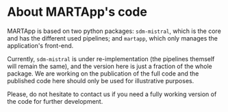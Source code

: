 # About MARTApp's code

MARTApp is based on two python packages: `sdm-mistral`, which is the core and 
has the different used pipelines; and `martapp`, which only manages the application's front-end.

Currently, `sdm-mistral` is under re-implementation (the pipelines themself will remain the same), and the version here is just a fraction of the whole package. We are working on the publication of the full code and the published code here should only be used for illustrative purposes.

Please, do not hesitate to contact us if you need a fully working version of the code for further development.